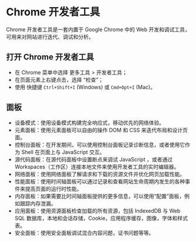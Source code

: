 # Chrome 开发者工具

Chrome 开发者工具是一套内置于 Google Chrome 中的 Web 开发和调试工具，可用来对网站进行迭代、调试和分析。

## 打开 Chrome 开发者工具

- 在 Chrome 菜单中选择 更多工具 > 开发者工具；
- 在页面元素上右键点击，选择 “检查”；
- 使用 快捷键 `Ctrl+Shift+I` (Windows) 或 `Cmd+Opt+I` (Mac)。

## 面板

- 设备模式：使用设备模式构建完全响应式，移动优先的网络体验。
- 元素面板：使用元素面板可以自由的操作 DOM 和 CSS 来迭代布局和设计页面。
- 控制台面板：在开发期间，可以使用控制台面板记录诊断信息，或者使用它作为 Shell 在页面上与 JavaScript 交互。
- 源代码面板：在源代码面板中设置断点来调试 JavaScript ，或者通过 Workspaces（工作区）连接本地文件来使用开发者工具的实时编辑器。
- 网络面板：使用网络面板了解请求和下载的资源文件并优化网页加载性能。
- 性能面板：使用时间轴面板可以通过记录和查看网站生命周期内发生的各种事件来提高页面的运行时性能。
- 内存面板：如果需要比时间轴面板提供的更多信息，可以使用“配置”面板，例如跟踪内存泄漏。
- 应用面板：使用资源面板检查加载的所有资源，包括 IndexedDB 与 Web SQL 数据库，本地和会话存储，Cookie，应用程序缓存，图像，字体和样式表。
- 安全面板：使用安全面板调试混合内容问题，证书问题等等。
